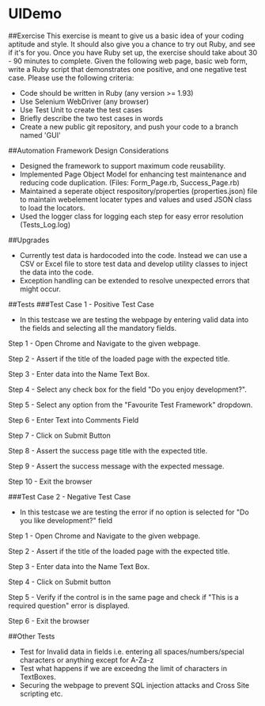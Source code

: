 # UIDemo
##Exercise
This exercise is meant to give us a basic idea of your coding aptitude and style. It should also give you a chance to try out Ruby, and see if it's for you. Once you have Ruby set up, the exercise should take about 30 - 90 minutes to complete. Given the following web page, basic web form, write a Ruby script that demonstrates one positive, and one negative test case. Please use the following criteria:
- Code should be written in Ruby (any version >= 1.93)
- Use Selenium WebDriver (any browser)
- Use Test Unit to create the test cases
- Briefly describe the two test cases in words
- Create a new public git repository, and push your code to a branch named 'GUI'

##Automation Framework Design Considerations
- Designed the framework to support maximum code reusability.
- Implemented Page Object Model for enhancing test maintenance and reducing code duplication. (Files: Form_Page.rb, Success_Page.rb)
- Maintained a seperate object respository/properties (properties.json) file to maintain webelement locater types and values and used JSON class to load the locators.
- Used the logger class for logging each step for easy error resolution (Tests_Log.log)

##Upgrades
- Currently test data is hardocoded into the code. Instead we can use a CSV or Excel file to store test data and develop utility classes to inject the data into the code.
- Exception handling can be extended to resolve unexpected errors that might occur.

##Tests
###Test Case 1 - Positive Test Case
- In this testcase we are testing the webpage by entering valid data into the fields and selecting all the mandatory fields.

Step 1 - Open Chrome and Navigate to the given webpage.

Step 2 - Assert if the title of the loaded page with the expected title.

Step 3 - Enter data into the Name Text Box.

Step 4 - Select any check box for the field "Do you enjoy development?".

Step 5 - Select any option from the "Favourite Test Framework" dropdown.

Step 6 - Enter Text into Comments Field

Step 7 - Click on Submit Button

Step 8 - Assert the success page title with the expected title.

Step 9 - Assert the success message with the expected message.

Step 10 - Exit the browser

###Test Case 2 - Negative Test Case
- In this testcase we are testing the error if no option is selected for "Do you like development?" field

Step 1 - Open Chrome and Navigate to the given webpage.

Step 2 - Assert if the title of the loaded page with the expected title.

Step 3 - Enter data into the Name Text Box.

Step 4 - Click on Submit button

Step 5 - Verify if the control is in the same page and check if "This is a required question" error is displayed.

Step 6 - Exit the browser

##Other Tests
- Test for Invalid data in fields i.e. entering all spaces/numbers/special characters or anything except for A-Za-z
- Test what happens if we are exceedng the limit of characters in TextBoxes.
- Securing the webpage to prevent SQL injection attacks and Cross Site scripting etc.
